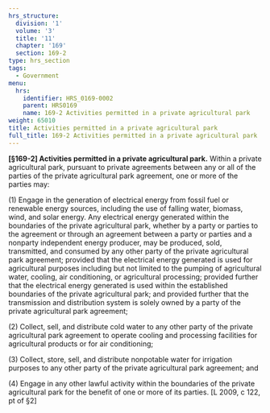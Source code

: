 ```yaml
---
hrs_structure:
  division: '1'
  volume: '3'
  title: '11'
  chapter: '169'
  section: 169-2
type: hrs_section
tags:
  - Government
menu:
  hrs:
    identifier: HRS_0169-0002
    parent: HRS0169
    name: 169-2 Activities permitted in a private agricultural park
weight: 65010
title: Activities permitted in a private agricultural park
full_title: 169-2 Activities permitted in a private agricultural park
---
```

**[§169-2] Activities permitted in a private agricultural park.** Within a private agricultural park, pursuant to private agreements between any or all of the parties of the private agricultural park agreement, one or more of the parties may:

(1) Engage in the generation of electrical energy from fossil fuel or renewable energy sources, including the use of falling water, biomass, wind, and solar energy. Any electrical energy generated within the boundaries of the private agricultural park, whether by a party or parties to the agreement or through an agreement between a party or parties and a nonparty independent energy producer, may be produced, sold, transmitted, and consumed by any other party of the private agricultural park agreement; provided that the electrical energy generated is used for agricultural purposes including but not limited to the pumping of agricultural water, cooling, air conditioning, or agricultural processing; provided further that the electrical energy generated is used within the established boundaries of the private agricultural park; and provided further that the transmission and distribution system is solely owned by a party of the private agricultural park agreement;

(2) Collect, sell, and distribute cold water to any other party of the private agricultural park agreement to operate cooling and processing facilities for agricultural products or for air conditioning;

(3) Collect, store, sell, and distribute nonpotable water for irrigation purposes to any other party of the private agricultural park agreement; and

(4) Engage in any other lawful activity within the boundaries of the private agricultural park for the benefit of one or more of its parties. [L 2009, c 122, pt of §2]